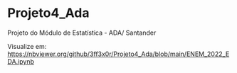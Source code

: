 # Projeto4_Ada
Projeto do Módulo de Estatística - ADA/ Santander 


Visualize em: https://nbviewer.org/github/3ff3x0r/Projeto4_Ada/blob/main/ENEM_2022_EDA.ipynb
